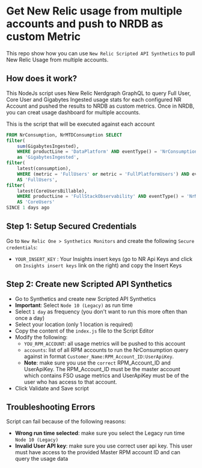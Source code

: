 # Get New Relic usage from multiple accounts and push to NRDB as custom Metric

This repo show how you can use `New Relic Scripted API Synthetics` to pull New Relic Usage from multiple accounts.

## How does it work?

This NodeJs script uses New Relic Nerdgraph GraphQL to query Full User, Core User and Gigabytes Ingested usage stats for each configured NR Account and pushed the results to NRDB as custom metrics. Once in NRDB, you can creat usage dashboard for multiple accounts.

This is the script that will be executed against each account

```sql
FROM NrConsumption, NrMTDConsumption SELECT
filter(
    sum(GigabytesIngested), 
    WHERE productLine = 'DataPlatform' AND eventType() = 'NrConsumption') 
    as 'GigabytesIngested', 
filter(
    latest(consumption), 
    WHERE (metric = 'FullUsers' or metric = 'FullPlatformUsers') AND eventType() = 'NrMTDConsumption') 
    AS 'FullUsers', 
filter(
    latest(CoreUsersBillable), 
    WHERE productLine = 'FullStackObservability' AND eventType() = 'NrMTDConsumption') 
    AS 'CoreUsers' 
SINCE 1 days ago
```

## Step 1: Setup Secured Credentials

Go to `New Relic One > Synthetics Monitors` and create the following `Secure credentials`:

-   `YOUR_INSERT_KEY` : Your Insights insert keys (go to NR Api Keys and click on `Insights insert keys` link on the right) and copy the Insert Keys

## Step 2: Create new Scripted API Synthetics

-   Go to Synthetics and create new Scripted API Synthetics
-   **Important**: Select `Node 10 (Legacy)` as run time
-   Select `1 day` as frequency (you don't want to run this more often than once a day)
-   Select your location (only 1 location is required)
-   Copy the content of the `index.js` file to the Script Editor
-   Modify the following:
    -   `YOU_RPM_ACCOUNT`: all usage metrics will be pushed to this account
    -   `accounts`: list of all RPM accounts to run the NrConsumption query against in format `Customer_Name:RPM_Account_ID:UserApiKey`.
    - **Note**: make sure you use the `correct` RPM_Account_ID and UserApiKey. The RPM_Account_ID must be the master account which contains FSO usage metrics and UserApiKey must be of the user who has access to that account.
-   Click Validate and Save script

## Troubleshooting Errors

Script can fail because of the following reasons:

-   **Wrong run time selected**: make sure you select the Legacy run time `Node 10 (Legacy)`
-   **Invalid User API key**: make sure you use correct user api key. This user must have access to the provided Master RPM account ID and can query the usage data

